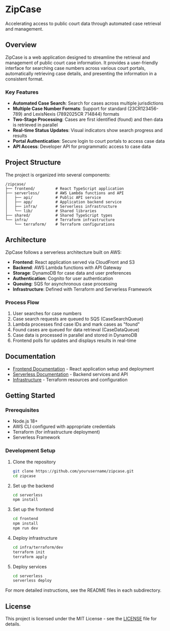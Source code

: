 # ZipCase

Accelerating access to public court data through automated case retrieval and management.

## Overview

ZipCase is a web application designed to streamline the retrieval and management of public court case information. It provides a user-friendly interface for searching case numbers across various court portals, automatically retrieving case details, and presenting the information in a consistent format.

### Key Features

- **Automated Case Search**: Search for cases across multiple jurisdictions
- **Multiple Case Number Formats**: Support for standard (23CR123456-789) and LexisNexis (7892025CR 714844) formats
- **Two-Stage Processing**: Cases are first identified (found) and then data is retrieved in parallel
- **Real-time Status Updates**: Visual indicators show search progress and results
- **Portal Authentication**: Secure login to court portals to access case data
- **API Access**: Developer API for programmatic access to case data

## Project Structure

The project is organized into several components:

```
/zipcase/
├── frontend/         # React TypeScript application
├── serverless/       # AWS Lambda functions and API
│   ├── api/          # Public API service
│   ├── app/          # Application backend service
│   ├── infra/        # Serverless infrastructure
│   └── lib/          # Shared libraries
├── shared/           # Shared TypeScript types
└── infra/            # Terraform infrastructure
    └── terraform/    # Terraform configurations
```

## Architecture

ZipCase follows a serverless architecture built on AWS:

- **Frontend**: React application served via CloudFront and S3
- **Backend**: AWS Lambda functions with API Gateway
- **Storage**: DynamoDB for case data and user preferences
- **Authentication**: Cognito for user authentication
- **Queuing**: SQS for asynchronous case processing
- **Infrastructure**: Defined with Terraform and Serverless Framework

### Process Flow

1. User searches for case numbers
2. Case search requests are queued to SQS (CaseSearchQueue)
3. Lambda processes find case IDs and mark cases as "found"
4. Found cases are queued for data retrieval (CaseDataQueue)
5. Case data is processed in parallel and stored in DynamoDB
6. Frontend polls for updates and displays results in real-time

## Documentation

- [Frontend Documentation](./frontend/README.md) - React application setup and deployment
- [Serverless Documentation](./serverless/README.md) - Backend services and API
- [Infrastructure](./infra/terraform) - Terraform resources and configuration

## Getting Started

### Prerequisites

- Node.js 18+
- AWS CLI configured with appropriate credentials
- Terraform (for infrastructure deployment)
- Serverless Framework

### Development Setup

1. Clone the repository
   ```bash
   git clone https://github.com/yourusername/zipcase.git
   cd zipcase
   ```

2. Set up the backend
   ```bash
   cd serverless
   npm install
   ```

3. Set up the frontend
   ```bash
   cd frontend
   npm install
   npm run dev
   ```

4. Deploy infrastructure
   ```bash
   cd infra/terraform/dev
   terraform init
   terraform apply
   ```

5. Deploy services
   ```bash
   cd serverless
   serverless deploy
   ```

For more detailed instructions, see the README files in each subdirectory.

## License

This project is licensed under the MIT License - see the [LICENSE](LICENSE) file for details.